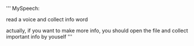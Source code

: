 '''
MySpeech:

read a voice and collect info word

actually, if you want to make more info, you should open the file and collect important info by youself
'''
